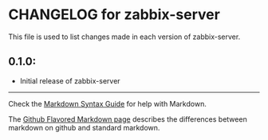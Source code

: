 # CHANGELOG for zabbix-server

This file is used to list changes made in each version of zabbix-server.

## 0.1.0:

* Initial release of zabbix-server

- - - 
Check the [Markdown Syntax Guide](http://daringfireball.net/projects/markdown/syntax) for help with Markdown.

The [Github Flavored Markdown page](http://github.github.com/github-flavored-markdown/) describes the differences between markdown on github and standard markdown.
